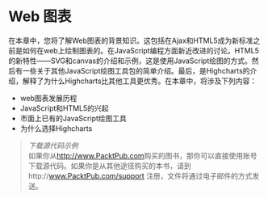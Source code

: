 # Web 图表
在本章中，您将了解Web图表的背景知识。这包括在Ajax和HTML5成为新标准之前是如何在web上绘制图表的。在JavaScript编程方面新近改进的讨论。HTML5的新特性——SVG和canvas的介绍和示例，这是使用JavaScript绘图的方式。然后有一些关于其他JavaScript绘图工具包的简单介绍。最后，是Highcharts的介绍，解释了为什么Highcharts比其他工具更优秀。在本章中，将涉及下列内容：

+  web图表发展历程
+  JavaScript和HTML5的兴起
+  市面上已有的JavaScript绘图工具
+  为什么选择Highcharts

>  *下载源代码示例*  
>  如果你从<http://www.PacktPub.com>购买的图书，那你可以直接使用账号下载源代码。如果你是从其他途径购买的本书，请到http://www.PacktPub.com/support 注册，文件将通过电子邮件的方式发送。